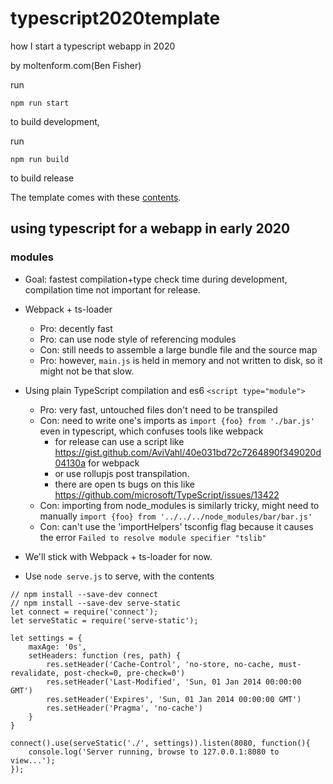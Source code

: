 # typescript2020template

how I start a typescript webapp in 2020

by moltenform.com(Ben Fisher)

run

`npm run start`

to build development,

run

`npm run build`

to build release

The template comes with these [contents](./src/contents.md).


## using typescript for a webapp in early 2020

### modules

* Goal: fastest compilation+type check time during development, compilation time not important for release.
* Webpack + ts-loader
    * Pro: decently fast
    * Pro: can use node style of referencing modules
    * Con: still needs to assemble a large bundle file and the source map
    * Pro: however, `main.js` is held in memory and not written to disk, so it might not be that slow.
* Using plain TypeScript compilation and es6 `<script type="module">`
    * Pro: very fast, untouched files don't need to be transpiled
    * Con: need to write one's imports as `import {foo} from './bar.js'` even in typescript, which confuses tools like webpack
        * for release can use a script like https://gist.github.com/AviVahl/40e031bd72c7264890f349020d04130a for webpack
        * or use rollupjs post transpilation.
        * there are open ts bugs on this like https://github.com/microsoft/TypeScript/issues/13422
    * Con: importing from node_modules is similarly tricky, might need to manually `import {foo} from '../../../node_modules/bar/bar.js'`
    * Con: can't use the 'importHelpers' tsconfig flag because it causes the error `Failed to resolve module specifier "tslib"` 
* We'll stick with Webpack + ts-loader for now.
  
  
* Use `node serve.js` to serve, with the contents
```
// npm install --save-dev connect
// npm install --save-dev serve-static
let connect = require('connect');
let serveStatic = require('serve-static');

let settings = {
    maxAge: '0s',
    setHeaders: function (res, path) {
        res.setHeader('Cache-Control', 'no-store, no-cache, must-revalidate, post-check=0, pre-check=0')
        res.setHeader('Last-Modified', 'Sun, 01 Jan 2014 00:00:00 GMT')
        res.setHeader('Expires', 'Sun, 01 Jan 2014 00:00:00 GMT')
        res.setHeader('Pragma', 'no-cache')
    }
}

connect().use(serveStatic('./', settings)).listen(8080, function(){
    console.log('Server running, browse to 127.0.0.1:8080 to view...');
});

```
